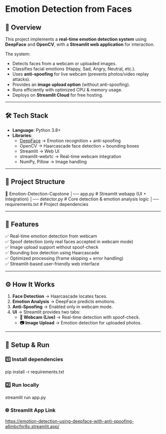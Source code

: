 # Emotion Detection from Faces

## 📌 Overview
This project implements a **real-time emotion detection system** using **DeepFace** and **OpenCV**, with a **Streamlit web application** for interaction.  

The system:  
- Detects faces from a webcam or uploaded images.  
- Classifies facial emotions (Happy, Sad, Angry, Neutral, etc.).  
- Uses **anti-spoofing** for live webcam (prevents photos/video replay attacks).  
- Provides an **image upload option** (without anti-spoofing).  
- Runs efficiently with optimized CPU & memory usage.  
- Deploys on **Streamlit Cloud** for free hosting.  

---

## 🛠️ Tech Stack
- **Language**: Python 3.8+  
- **Libraries**:
  - [DeepFace](https://github.com/serengil/deepface) → Emotion recognition + anti-spoofing  
  - OpenCV → Haarcascade face detection + bounding boxes  
  - Streamlit → Web UI  
  - streamlit-webrtc → Real-time webcam integration  
  - NumPy, Pillow → Image handling  

---

## 📂 Project Structure
📁 Emotion-Detection-Capstone
│── app.py # Streamlit webapp (UI + Integration)
│── detector.py # Core detection & emotion analysis logic
│── requirements.txt # Project dependencies


---

## 🎯 Features
✅ Real-time emotion detection from webcam  
✅ Spoof detection (only real faces accepted in webcam mode)  
✅ Image upload support without spoof-check  
✅ Bounding box detection using Haarcascade  
✅ Optimized processing (frame skipping + error handling)  
✅ Streamlit-based user-friendly web interface  

---

## ⚙️ How It Works
1. **Face Detection** → Haarcascade locates faces.  
2. **Emotion Analysis** → DeepFace predicts emotions.  
3. **Anti-Spoofing** → Enabled only in webcam mode.  
4. **UI** → Streamlit provides two tabs:  
   - **🎥 Webcam (Live)** → Real-time detection with spoof-check.  
   - **📷 Image Upload** → Emotion detection for uploaded photos.  

---

## 🚀 Setup & Run

### 1️⃣ Install dependencies
pip install -r requirements.txt

### 2️⃣ Run locally
streamlit run app.py

### 🌐 Streamlit App Link
https://emotion-detection-using-deepface-with-anti-spoofing-a6mbcfnr8x.streamlit.app/
